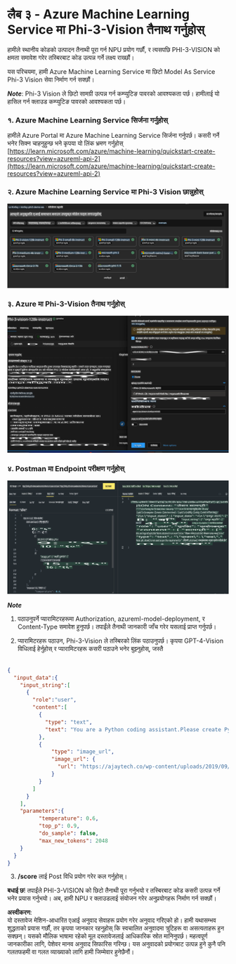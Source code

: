 # **लैब ३ - Azure Machine Learning Service मा Phi-3-Vision तैनाथ गर्नुहोस्**

हामीले स्थानीय कोडको उत्पादन तैनाथी पूरा गर्न NPU प्रयोग गर्छौं, र त्यसपछि PHI-3-VISION को क्षमता समावेश गरेर तस्बिरबाट कोड उत्पन्न गर्ने लक्ष्य राख्छौं।

यस परिचयमा, हामी Azure Machine Learning Service मा छिटो Model As Service Phi-3 Vision सेवा निर्माण गर्न सक्छौं।

***Note***: Phi-3 Vision ले छिटो सामग्री उत्पन्न गर्न कम्प्युटिङ पावरको आवश्यकता पर्छ। हामीलाई यो हासिल गर्न क्लाउड कम्प्युटिङ पावरको आवश्यकता पर्छ।  

### **१. Azure Machine Learning Service सिर्जना गर्नुहोस्**

हामीले Azure Portal मा Azure Machine Learning Service सिर्जना गर्नुपर्छ। कसरी गर्ने भनेर सिक्न चाहनुहुन्छ भने कृपया यो लिंक भ्रमण गर्नुहोस् [https://learn.microsoft.com/azure/machine-learning/quickstart-create-resources?view=azureml-api-2](https://learn.microsoft.com/azure/machine-learning/quickstart-create-resources?view=azureml-api-2)  

### **२. Azure Machine Learning Service मा Phi-3 Vision छान्नुहोस्**

![Catalog](../../../../../../../../../translated_images/vison_catalog.e04e9e5f2b6ff115fff30e793e54e617da07251c7b192e1a68e6b050917f45aa.ne.png)

### **३. Azure मा Phi-3-Vision तैनाथ गर्नुहोस्**

![Deploy](../../../../../../../../../translated_images/vision_deploy.c0582d08b5d49675c643f3bedc04ae106957304f3cd4702406fa08bea80ba213.ne.png)

### **४. Postman मा Endpoint परीक्षण गर्नुहोस्**

![Test](../../../../../../../../../translated_images/vision_test.fb4ff33607077153c7b5dcf37648dc5a9cb550824aeba89963e6b270314fc554.ne.png)

***Note***

1. पठाउनुपर्ने प्यारामिटरहरूमा Authorization, azureml-model-deployment, र Content-Type समावेश हुनुपर्छ। तपाईंले तैनाथी जानकारी जाँच गरेर यसलाई प्राप्त गर्नुपर्छ।

2. प्यारामिटरहरू पठाउन, Phi-3-Vision ले तस्बिरको लिंक पठाउनुपर्छ। कृपया GPT-4-Vision विधिलाई हेर्नुहोस् र प्यारामिटरहरू कसरी पठाउने भनेर बुझ्नुहोस्, जस्तै

```json

{
  "input_data":{
    "input_string":[
      {
        "role":"user",
        "content":[ 
          {
            "type": "text",
            "text": "You are a Python coding assistant.Please create Python code for image "
          },
          {
              "type": "image_url",
              "image_url": {
                "url": "https://ajaytech.co/wp-content/uploads/2019/09/index.png"
              }
          }
        ]
      }
    ],
    "parameters":{
          "temperature": 0.6,
          "top_p": 0.9,
          "do_sample": false,
          "max_new_tokens": 2048
    }
  }
}

```

3. **/score** लाई Post विधि प्रयोग गरेर कल गर्नुहोस्।  

**बधाई छ**! तपाईंले PHI-3-VISION को छिटो तैनाथी पूरा गर्नुभयो र तस्बिरबाट कोड कसरी उत्पन्न गर्ने भनेर प्रयास गर्नुभयो। अब, हामी NPU र क्लाउडलाई संयोजन गरेर अनुप्रयोगहरू निर्माण गर्न सक्छौं।  

**अस्वीकरण**:  
यो दस्तावेज मेशिन-आधारित एआई अनुवाद सेवाहरू प्रयोग गरेर अनुवाद गरिएको हो। हामी यथासम्भव शुद्धताको प्रयास गर्छौं, तर कृपया जानकार रहनुहोस् कि स्वचालित अनुवादमा त्रुटिहरू वा असत्यताहरू हुन सक्छन्। यसको मौलिक भाषामा रहेको मूल दस्तावेजलाई आधिकारिक स्रोत मानिनुपर्छ। महत्वपूर्ण जानकारीका लागि, पेशेवर मानव अनुवाद सिफारिस गरिन्छ। यस अनुवादको प्रयोगबाट उत्पन्न हुने कुनै पनि गलतफहमी वा गलत व्याख्याको लागि हामी जिम्मेवार हुनेछैनौं।  